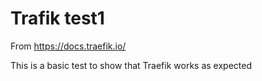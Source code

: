# Trafik test1

From https://docs.traefik.io/

This is a basic test to show that Traefik works as expected
